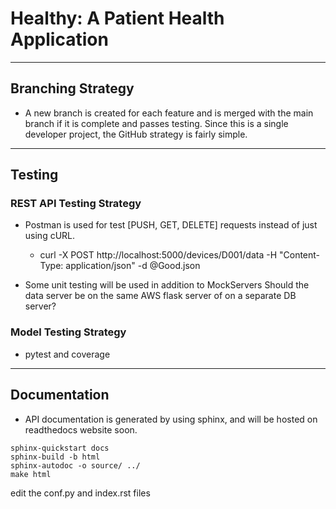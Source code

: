 # Healthy: A Patient Health Application
___

## Branching Strategy
- A new branch is created for each feature and is merged with the main branch if it is complete
and passes testing. Since this is a single developer project, the GitHub strategy is fairly 
simple.
___

## Testing

### REST API Testing Strategy
- Postman is used for test [PUSH, GET, DELETE] requests instead of just using
cURL. 
  - curl -X  POST http://localhost:5000/devices/D001/data -H "Content-Type: application/json" -d @Good.json

- Some unit testing will be used in addition to MockServers
Should the data server be on the same AWS flask server of on a separate DB server?


### Model Testing Strategy
 - pytest and coverage

___

## Documentation
- API documentation is generated by using sphinx, and will be hosted on readthedocs website
soon.

```commandline
sphinx-quickstart docs
sphinx-build -b html
sphinx-autodoc -o source/ ../
make html
```
edit the conf.py and index.rst files
